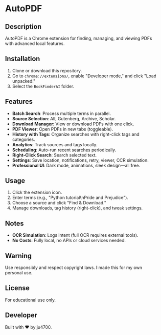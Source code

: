 # AutoPDF

## Description
AutoPDF is a Chrome extension for finding, managing, and viewing PDFs with advanced local features.

## Installation
1. Clone or download this repository.
2. Go to `chrome://extensions/`, enable "Developer mode," and click "Load unpacked."
3. Select the `BookFinderAI` folder.

## Features
- **Batch Search**: Process multiple terms in parallel.
- **Source Selection**: All, Gutenberg, Archive, Scholar.
- **Download Manager**: View or download PDFs with one click.
- **PDF Viewer**: Open PDFs in new tabs (toggleable).
- **History with Tags**: Organize searches with right-click tags and categories.
- **Analytics**: Track sources and tags locally.
- **Scheduling**: Auto-run recent searches periodically.
- **Right-Click Search**: Search selected text.
- **Settings**: Save location, notifications, retry, viewer, OCR simulation.
- **Professional UI**: Dark mode, animations, sleek design—all free.

## Usage
1. Click the extension icon.
2. Enter terms (e.g., "Python tutorial\nPride and Prejudice").
3. Choose a source and click "Find & Download."
4. Manage downloads, tag history (right-click), and tweak settings.

## Notes
- **OCR Simulation**: Logs intent (full OCR requires external tools).
- **No Costs**: Fully local, no APIs or cloud services needed.

## Warning
Use responsibly and respect copyright laws. I made this for my own personal use.

## License
For educational use only.

## Developer
Built with ❤️ by ju4700.